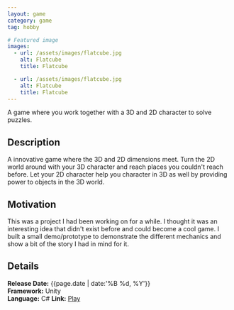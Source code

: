 ```yaml
---
layout: game
category: game
tag: hobby

# Featured image
images:
  - url: /assets/images/flatcube.jpg
    alt: Flatcube
    title: Flatcube

  - url: /assets/images/flatcube.jpg
    alt: Flatcube
    title: Flatcube
---
```

A game where you work together with a 3D and 2D character to solve puzzles.
<!--content-->

## Description
A innovative game where the 3D and 2D dimensions meet. Turn the 2D world around with your 3D character and reach places you couldn't reach before. Let your 2D character help you character in 3D as well by providing power to objects in the 3D world.

## Motivation
This was a project I had been working on for a while. I thought it was an interesting idea that didn't exist before and could become a cool game. I built a small demo/prototype to demonstrate the different mechanics and show a bit of the story I had in mind for it.

## Details
**Release Date:** {{page.date | date:'%B %d, %Y'}}  
**Framework:** Unity   
**Language:** C#
**Link:**  [Play](https://gamejolt.com/games/flatcube/745803)

